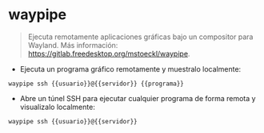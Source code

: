 # waypipe

> Ejecuta remotamente aplicaciones gráficas bajo un compositor para Wayland.
> Más información: <https://gitlab.freedesktop.org/mstoeckl/waypipe>.

- Ejecuta un programa gráfico remotamente y muestralo localmente:

`waypipe ssh {{usuario}}@{{servidor}} {{programa}}`

- Abre un túnel SSH para ejecutar cualquier programa de forma remota y visualizalo localmente:

`waypipe ssh {{usuario}}@{{servidor}}`
